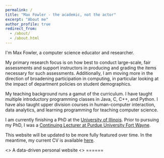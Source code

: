 ```yaml
---
permalink: /
title: "Max Fowler - the academic, not the actor"
excerpt: "About me"
author_profile: true
redirect_from: 
  - /about/
  - /about.html
---
```

I'm Max Fowler, a computer science educator and researcher.

My primary research focus is on how best to conduct large-scale, fair assessments and support instructors in producing and grading the items necessary for such assessments. Additionally, I am moving more in the direction of broadening participation in computing, in particular looking at the impact of department policies on student demographics.

My teaching background runs a gamut of the curriculum. I have taught multiple introductory programming classes in Java, C, C++, and Python. I have also taught upper division courses in human-computer interaction, data analytics, and learning programming for teaching computer science.

I am currently finishing a PhD at the [University of Illinois](https://cs.illinois.edu/). Prior to pursuing my PhD, I was a [Continuing Lecturer at Purdue University Fort Wayne](https://www.pfw.edu/etcs/computer-science).

This website will be updated to be more fully featured over time. In the meantime, my current CV is available [here](files/Fowler_CV_23).

<> A data-driven personal website
<> ======
